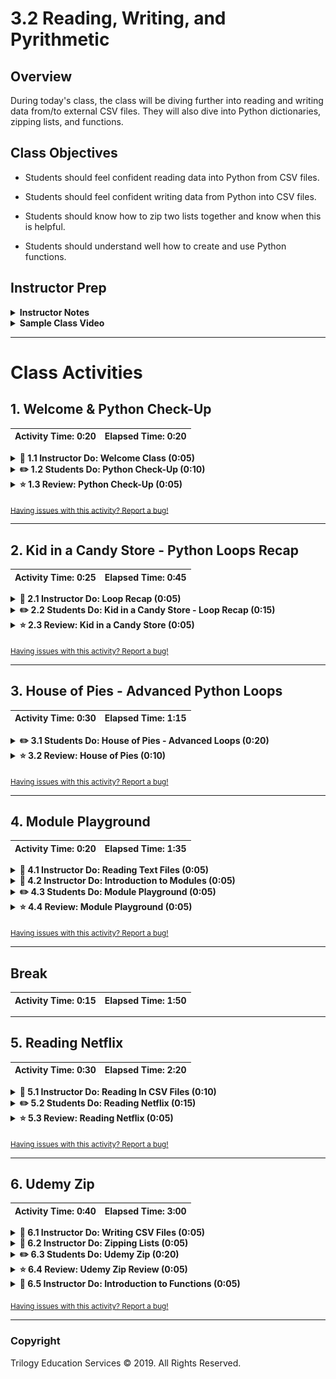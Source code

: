 # 3.2 Reading, Writing, and Pyrithmetic

## Overview

During today's class, the class will be diving further into reading and writing data from/to external CSV files. They will also dive into Python dictionaries, zipping lists, and functions.

## Class Objectives

* Students should feel confident reading data into Python from CSV files.

* Students should feel confident writing data from Python into CSV files.

* Students should know how to zip two lists together and know when this is helpful.

* Students should understand well how to create and use Python functions.

## Instructor Prep

<details>
    <summary><strong>Instructor Notes</strong></summary>

* Today is a challenging but immensely useful class that pertains directly to the homework. Nevertheless, today should be a fun class due to the number of engaging activities students will have access to. There will be some frustrations and hurdles to overcome, but so long as the class trudges through the challenges they will come out all the stronger.

* The first half of today's class is far more relevant to this week's homework than the latter half. As such, feel free to provide students with additional time so they are able to sufficiently complete the activities.

* Please reference our [Student FAQ](../../../05-Instructor-Resources/README.md#unit-03-python) for answers to questions frequently asked by students of this program. If you have any recommendations for additional questions, feel free to log an issue or a pull request with your desired additions.

* Have your TAs refer to the [Time Tracker](TimeTracker.xlsx) to stay on track.

* When the lesson plan calls for files to be sent to students there are a few ways to do so. For the first couple of weeks it may be easiest to use Slack, but as the files and directories get more complex you may look to try alternate methods such as pushing and pulling from GitHub/GitLab and sending out the link, using a file storage like google drive, or zipping up files and continuing to Slack out. Please use whatever method you find most comfortable for sending files out to students.

</details>

<details>
    <summary><strong>Sample Class Video</strong></summary>

* To view an example class lecture visit (Note video may not reflect latest lesson plan): [Class Video](https://codingbootcamp.hosted.panopto.com/Panopto/Pages/Viewer.aspx?id=9df023fb-da39-4fe2-a322-aa71017341ec)

</details>

- - -

# Class Activities

## 1. Welcome & Python Check-Up

| Activity Time:       0:20 |  Elapsed Time:      0:20  |
|---------------------------|---------------------------|

<details>
    <summary><strong>📣 1.1 Instructor Do: Welcome Class (0:05)</strong></summary>

* Open the [slideshow](https://drive.google.com/open?id=1Mu-qvYd0BMbh0u02WSFc9LPl_lyeu99Qpa8UjBZKX1g) and use slides 1 - 2 to facilitate your welcome to the class while covering the following points:

* Welcome students to today's class and reassure them that, even though this stuff is tough, practice makes perfect. The more they work with Python, the more sense it will make.

</details>

<details>
    <summary><strong>✏️ 1.2 Students Do: Python Check-Up (0:10)</strong></summary>

* Open the [slideshow](https://drive.google.com/open?id=1Mu-qvYd0BMbh0u02WSFc9LPl_lyeu99Qpa8UjBZKX1g) and use slides 3 - 6.

* Since last class introduced quite a lot of new material, today's lesson will start with a quick warmup activity to get the Python juices flowing!

* Run [01-Stu_QuickCheckup/quick_check_up.py](Activities/01-Stu_QuickCheckup/Solved/quick_check_up.py) within the terminal so that students can see what they are making before sending out the starter file and instructions.

![Check Up Solved](Images/01-CheckUp_Solved.gif)

* **File:**

  * [01-Stu_QuickCheckup/quick_check_up.py](Activities/01-Stu_QuickCheckup/Unsolved/quick_check_up.py)

* **Instructions:**

  * Create a simple Python command line application. Upon running, the application should:

    * Print "Hello User!"

    * Then ask: "What is your name? "

    * Then respond: "Hello <user's name>"

    * Then ask: "What is your age? "

    * Then respond: "Awww... you're just a baby!" or "Ah... A well traveled soul are ye." depending on the user's age.

* **Hints:**

  * Remember to cast your variables!

</details>

<details>
    <summary><strong>⭐ 1.3 Review: Python Check-Up (0:05)</strong></summary>

* Send out [01-Stu_QuickCheckup/quick_check_up.py](Activities/01-Stu_QuickCheckup/Solved/quick_check_up.py) and go over the code with the class, answering any questions students may have regarding the activity.

* Key points to cover during the discussion of this code:

  * The `name` variable is being set to whatever the user inputs as their response to the question "What is your name?"

  * Since the `age` variable is taken in as a string when inputted, it has to be cast as an integer when run through the conditionals.

  ![Check Up Code](Images/01-CheckUp_Code.png)

</details>

<sub>[Having issues with this activity? Report a bug!](https://bit.ly/3aOFwnj)</sub>

- - -

## 2. Kid in a Candy Store - Python Loops Recap

| Activity Time:       0:25 |  Elapsed Time:      0:45  |
|---------------------------|---------------------------|

<details>
    <summary><strong>📣 2.1 Instructor Do: Loop Recap (0:05)</strong></summary>

* Open the [slideshow](https://drive.google.com/open?id=1Mu-qvYd0BMbh0u02WSFc9LPl_lyeu99Qpa8UjBZKX1g) and use slides 7 - 10.

* Open up [02-Ins_SimpleLoops/simple_loops.py](Activities/02-Ins_SimpleLoops/Solved/simple_loops.py) within the editor to refresh the class on how to create basic loops.

* You may want to have the students inspect the code and discuss it with the people around them before running each for loop separately.

  * A For loop will loop through a range of numbers, the letters in a string, or the elements within a list one at a time.

  ![Simple For Loop - Numbers](Images/02-SimpleLoops_0to9.gif)

  * A While loop will loop through the code contained inside of it until some condition is met.

  ![Simple While Loop - Merry-Go-Round](Images/02-SimpleLoops_MerryGoRound.gif)

* Answer whatever questions the class may have regarding loops before moving onto the next activity.

</details>

<details>
    <summary><strong>✏️ 2.2 Students Do: Kid in a Candy Store - Loop Recap (0:15)</strong></summary>

* Open the [slideshow](https://drive.google.com/open?id=1Mu-qvYd0BMbh0u02WSFc9LPl_lyeu99Qpa8UjBZKX1g) and use slides 11 - 13.

* Each student is being placed in the role of a kid going with their parents to the supermarket. After pestering their parents for a while, they finally are allowed to pick out some candy to take home.

![Kid In Candy Store](Images/03-KidInCandyStore_Solved.gif)

* Open up the [03-Stu_KidInCandyStore-LoopsRecap/kid_in_candy_store.py](Activities/03-Stu_KidInCandyStore-LoopsRecap/Solved/kid_in_candy_store.py) within the terminal and run through the application to show students how it functions.

* **Files:**

  * [KidInCandyStore_Unsolved.py](Activities/03-Stu_KidInCandyStore-LoopsRecap/Unsolved/kid_in_candy_store.py)

* **Instructions:**

  * Create a loop that prints all of the candies in the store to the terminal with their index stored in brackets beside them.

    * For example: `"[0] Snickers"`

  * Create a loop that runs for a number of times as determined by the variable `allowance`.

    * For example: If allowance is equal to five, the loop should run five times.

  * Each time this second loop runs, take in a user's input - preferably a number - and then add the candy with a matching index to the variable `candy_cart`.

    * For example: If the user enters "0" as their input, "Snickers" should be added into the `candy_cart` list.

  * Use another loop to print all of the candies selected to the terminal.

* **Bonus:**

  * Create a version of the same code which allows a user to select as much candy as they want up until they say they do not want any more.

</details>

<details>
    <summary><strong>⭐ 2.3 Review: Kid in a Candy Store (0:05)</strong></summary>

* Send out the [03-Stu_KidInCandyStore-LoopsRecap/kid_in_candy_store.py](Activities/03-Stu_KidInCandyStore-LoopsRecap/Solved/kid_in_candy_store.py) of the previous activity and go over the code with the class, answering whatever questions they may have.

* Key points to cover in the discussion of this code:

  * There are three For loops being used in this activity. One to print out the original candy list. A second to collect all of the candy choices the user has. And a third to print the final list of choices to the screen.

  * When adding candies into the `candy_cart` list, the `selection` variable has to be cast as an integer since all inputs are naturally set as strings.

  * In order to solve the bonus, we would simply use a While loop instead of a For loop, asking after each selection whether the user would like to make another selection. If they ever answer anything other than "Yes", the loop will stop.

    ```python
    # The list of candies to print to the screen
    candy_list = [
        "Snickers",
        "Kit Kat",
        "Sour Patch Kids",
        "Juicy Fruit",
        "Swedish Fish",
        "Skittles",
        "Hershey Bar",
        "Starbursts",
        "M&Ms"
    ]

    # The amount of candy the user will be allowed to choose
    allowance = 5

    # The list used to store all of the candies selected inside of
    candy_cart = []

    # Print all of the candies to the screen and their index in brackets
    for candy in candy_list:
        print(f'[{str(candy_list.index(candy))}] {candy}')

    # Another option to run the for loop involves Python's enumerate method
    # This method obtains both the index and the value of an item during a for loop
    # for index, candy in candy_list:
    #     print(index, candy)

    # Run through a loop which allows the user to choose which candies to take home with them
    print("Which candy would you like to bring home?")
    for x in range(allowance):
        selected = input("Input the number of the candy you want: ")

        # Add the candy at the index chosen to the candy_cart list
        candy_cart.append(candy_list[int(selected)])

    # Loop through the candy_cart to say what candies were brought home
    print("I brought home with me...")
    for candy in candy_cart:
        print(candy)
    ```

</details>

<sub>[Having issues with this activity? Report a bug!](https://bit.ly/2wWjpwk)</sub>

- - -

## 3. House of Pies - Advanced Python Loops

| Activity Time:       0:30 |  Elapsed Time:      1:15  |
|---------------------------|---------------------------|

<details>
    <summary><strong>✏️ 3.1 Students Do: House of Pies - Advanced Loops (0:20)</strong></summary>

* Open the [slideshow](https://drive.google.com/open?id=1Mu-qvYd0BMbh0u02WSFc9LPl_lyeu99Qpa8UjBZKX1g) and use slides 14 - 17.

* From one form of sweets to another. In this activity, the class will be constructing an order form that will display a list of pies and then prompt users to make a selection. It will continue to prompt for selections until the user decides to terminate the process.

* This activity comes in three parts: an easy version that is very much like the previous activity and a hard version which is very challenging. Encourage students to try their luck on the hardest version if they are feeling confident.

![House of Pies](Images/04-HouseOfPies_Solved.gif)

* Open up the [04-Stu_HouseOfPies-AdvancedLoops/Solved/house_of_pies_bonus.py](Activities/04-Stu_HouseOfPies-AdvancedLoops/Solved/house_of_pies_bonus.py) within the terminal and run through the application to show students how it functions.

* **Instructions:**

  * **Part 1**

    * Create an order form that will display a list of pies to the user in the following way:

    ```
    Welcome to the House of Pies! Here are our pies:

    ---------------------------------------------------------------------
    (1) Pecan, (2) Apple Crisp, (3) Bean, (4) Banoffee,  (5) Black Bun, (6) Blueberry, (7) Buko, (8) Burek,  (9) Tamale, (10) Steak
    ```

    * Then prompt the user to select which pie they'd like to order via number.

    * Immediately after, follow the order with `Great! We'll have that <PIE NAME> right out for you` and then ask if they would like to make another order. If so, repeat the process.

    * Once the user is done purchasing pies, print the total number of pies ordered.

  * **Part 2 (Very Challenging!)**

    * Modify the application once again, this time conclude the user's purchases by listing out the total pie count broken by _each_ pie.

    ```
    You purchased:
    0 Pecan
    0 Apple Crisp
    0 Bean
    2 Banoffee
    0 Black Bun
    0 Blueberry
    0 Buko
    0 Burek
    0 Tamale
    1 Steak
    ```

</details>

<details>
    <summary><strong> ⭐ 3.2 Review: House of Pies (0:10)</strong></summary>

* Send out the [04-Stu_HouseOfPies-AdvancedLoops/house_of_pies_bonus.py](Activities/04-Stu_HouseOfPies-AdvancedLoops/Solved/house_of_pies_bonus.py) of the previous activity and go over the code with the class, answering whatever questions they may have.

* Important points to touch upon during this discussion:

  * Since the GUI for the application starts with 1, the user's input must be subtracted by 1 one when referencing the pie's actual index. This is because all indices start at 0 naturally.

  * The primary loop being used is a While loop that is constantly checking whether the user's response to the question `Would you like to make another purchase?` ever changes from `y`

  * The means by which the total number of pies is calculated in the original solution is by determining the length of the `pie_purchases` array.

  * Within the bonus, the means by which the code is keeping track of how many pie purchases are being made for each type of pie is by having a second list that corresponds to the first filled with 0 values. Every time a pie is chosen, therefore, the code adds one to the index of the `pie_purchases` list that is equal to that of the original `pie_list`.

    ```python
    # While we are still shopping...
    while shopping == "y":

        # Show pie selection prompt
        print("---------------------------------------------------------------------")
        print("(1) Pecan, (2) Apple Crisp, (3) Bean, (4) Banoffee, " +
              " (5) Black Bun, (6) Blueberry, (7) Buko, (8) Burek, " +
              " (9) Tamale, (10) Steak ")

        pie_choice = input("Which would you like? ")

        # Get index of the pie from the selected number
        choice_index = int(pie_choice) - 1

        # Add pie to the pie list by finding the matching index and adding one to its value
        pie_purchases[choice_index] += 1

        print("------------------------------------------------------------------------")

        # Inform the customer of the pie purchase
        print("Great! We'll have that " + pie_list[choice_index] + " right out for you.")

        # Provide exit option
        shopping = input("Would you like to make another purchase: (y)es or (n)o? ")

    # Once the pie list is complete
    print("------------------------------------------------------------------------")

    # Count instances of each pie
    print("You purchased: ")

    # Loop through the full pie list
    for pie_index in range(len(pie_list)):
        pie_count = str(pie_purchases[pie_index])
        pie_name = str(pie_list[pie_index])

        # Gather the count of each pie in the pie list and print them alongside the pies
        print(pie_count + " " + pie_name)
    ```

</details>

<sub>[Having issues with this activity? Report a bug!](https://bit.ly/2UUpzoJ)</sub>

- - -

## 4. Module Playground

| Activity Time:       0:20 |  Elapsed Time:      1:35  |
|---------------------------|---------------------------|

<details>
    <summary><strong>📣 4.1 Instructor Do: Reading Text Files (0:05)</strong></summary>

* Open the [slideshow](https://drive.google.com/open?id=1Mu-qvYd0BMbh0u02WSFc9LPl_lyeu99Qpa8UjBZKX1g) and use slides 18 - 21.

* Another function of Python is that it is capable of reading data in from external text files and then performing some tasks on it.

* Open up [05-Ins_BasicRead/read_file.py](Activities/05-Ins_BasicRead/Solved/read_file.py) and [05-Ins_BasicRead/Resources/input.txt](Activities/05-Ins_BasicRead/Resources/input.txt), going over the syntax and purpose of the code contained within.

  * When dealing with external files, Python requires very precise directions on what path to follow to reach the desired file. As such, if the desired file is stored within a sub-folder called "Resources", the path needed would be "Resources/FileName.txt".

  * It is critical to note that different operating systems use different paths to locate files. For example: Windows machines will often use forward slashes to separate folders while Mac devices will use backslashes.

  ![File Path](Images/05-BasicRead_FilePath.png)

  * The `with` statement is simply saying that, for as long as we are dealing with the code within the following block, save the text variable. Once the code block has completed, the text variable will be "cleaned up" and removed to save memory.

  * `open(<File Path>, <Read/Write>)` is the function Python uses in order to open up and work with external text files. By specifying either `'r'`, `'w'`, or `'rw'`, users can use the `open()` function to either read from a text file, write to a text file, or perform both operations in the code block that follows it.

  * `text.read()` parses the data that is read in by the `open()` function and converts it into a string type. If this function was not used all that would be printed to the screen would be an unhelpful text wrapper object.

  ![With Open](Images/05-BasicRead_Open.png)

</details>

<details>
    <summary><strong>📣 4.2 Instructor Do: Introduction to Modules (0:05)</strong></summary>

* Open the [slideshow](https://drive.google.com/open?id=1Mu-qvYd0BMbh0u02WSFc9LPl_lyeu99Qpa8UjBZKX1g) and use slides 22 - 27.

* While Python includes many built-in functions, sometimes coders have to bring in external modules in order to perform specific tasks.

  * If a coder wanted a random number generator for a dice game they were making, for example, they would most likely want to use the `random` module instead of having to create the code from scratch.

* Importing modules into Python is actually very simple. All that is required is for the module to be installed and for the user to import the module into their code.

  * All of the modules for today come packaged with Python, so there is no need to install anything new.

* Open up [06-Ins_Modules/imports.py](Activities/06-Ins_Modules/Solved/imports.py) within your editor and show the class how to import modules into their code.

  * The `string` module contains many helpful constants and methods which pertain to strings. For example, users can use `string.ascii_letters` and Python will instantly grab a reference to every ascii character.

  ![Ascii Gif](Images/06-Modules_String.gif)
  ![String Module](Images/06-Modules_String.png)

  * The `random` module does exactly what one might expect, it allows Python to randomly select values from set ranges, lists, or even strings.

  ![Random Module](Images/06-Modules_Random.gif)
  ![Random Module](Images/06-Modules_Random.png)

</details>

<details>
    <summary><strong>✏️ 4.3 Students Do: Module Playground (0:05)</strong></summary>

* Open the [slideshow](https://drive.google.com/open?id=1Mu-qvYd0BMbh0u02WSFc9LPl_lyeu99Qpa8UjBZKX1g) and use slides 28 - 30.

* There are tons of built-in modules for Python and there is no possible way that a single class could cover all of them. For the time being, however, provide students with the opportunity to look through some of Python's modules and play around with them.

* The class will come back together after a couple of minutes to discuss some of the modules that were uncovered before moving on.

* **Links:**

  * [List of Built-In Python Modules](https://docs.python.org/3/py-modindex.html)

</details>

<details>
    <summary><strong>⭐ 4.4 Review: Module Playground  (0:05)</strong></summary>

* Call the class back together and ask if there were any modules in particular that folks found useful. Have those students that answer stand and discuss the module that they found and how it could be used.

* If no one offers up any modules that they found, feel free to call upon some random students to encourage engagement.

</details>

<sub>[Having issues with this activity? Report a bug!](https://bit.ly/342m3Nh)</sub>

- - -

## Break

| Activity Time:       0:15 |  Elapsed Time:      1:50  |
|---------------------------|---------------------------|

- - -

## 5. Reading Netflix

| Activity Time:       0:30 |  Elapsed Time:      2:20  |
|---------------------------|---------------------------|

<details>
    <summary><strong>📣 5.1 Instructor Do: Reading In CSV Files (0:10)</strong></summary>

* Open the [slideshow](https://drive.google.com/open?id=1Mu-qvYd0BMbh0u02WSFc9LPl_lyeu99Qpa8UjBZKX1g) and use slides 32 - 39.

* While reading in text files can be useful in some circumstances, it is more likely within the data industry to run across files known as CSV files.

  * CSV stands for **Comma** **Separated** **Values** and is essentially a table that has been converted into text format with each row and column being separated by specified symbols.

  * More often than not each row is located on a new line and each column is separated by a comma. Seems simple enough since this is why the file type is called Comma Separated Values.

    ![Example CSV](Images/07-ReadCSV_ExampleFile.png)

* Python has a module called `csv` which allows its users to easily pull in data from external CSV files and perform some operations upon them.

* Open up [07-ReadCSV](Activities/08-Ins_ReadCSV/Solved/read_csv.py) within the editor and go over the code contained within with the class.

  * The first major piece of code to point out is the importing and usages of the `os` module. This module allows Python programmers to very easily create dynamic paths to external files that function across different operating systems.

  ![OS Path](Images/07-ReadCSV_OSPath.png)

  * Instead of `text.read()`, this new code instead utilizes `csv.reader()` to translate the object being opened by Python. It is critical to note the `delimiter=','` parameter being used as this tells Python that each comma within the CSV should be seen as moving into a new column for a row.

  * Reiterate to students that the reading of the file must be done within `with open()` statement.  Outside of that block of code, the variable `csvreader` will not be useful because the file will be closed when the `with open()` block ends. In a later example, students will see that one option for working with the data outside of `with open()` is to append it to a list.

    ![Read CSV Code](Images/07-ReadCSV_ReadCode.png)

  * The code then loops through each row of the CSV and prints out the contents. Make sure to point out how each value is being shown as a string and how all of the rows are lists.

    ![Read CSV Run](Images/07-ReadCSV_ReadRun.gif)

</details>

<details>
    <summary><strong>✏️ 5.2 Students Do: Reading Netflix (0:15)</strong></summary>

* Open the [slideshow](https://drive.google.com/open?id=1Mu-qvYd0BMbh0u02WSFc9LPl_lyeu99Qpa8UjBZKX1g) and use slides 40 - 42.

* In this activity, students will be provided with a CSV file containing data taken from Netflix. They will then create an application which searches through the data for a specific movie/show and returns the name, rating, and review score for it.

  ![Read NetFlix](Images/08-ReadNetFlix_Grease.gif)

* After opening up the [09-Stu_ReadNetFlixCSV/netflix.py](Activities/09-Stu_ReadNetFlixCSV/Solved/netflix.py) of this activity in order to show students how their application should function, send out the following file and instructions.

* **File:**

  * [Netflix_Ratings.csv](Activities/09-Stu_ReadNetFlixCSV/Resources/netflix_ratings.csv)

* **Instructions:**

  * Prompt the user for what video they are looking for.

  * Search through the `netflix_ratings.csv` to find the user's video.

  * If the CSV contains the user's video then print out the title, what it is rated and the current user ratings.

    * For example: `'Grease is rated PG with a rating of 86'`

* **Bonus:**

  * You may have noticed that there is more than one listing for some videos.

  * Edit your code to have the title, the rating and user rating printed out only once.

  * Set a variable to `False` to check if we found the video.

  * In the `for loop` change the variable to confirm that the video is found.

  * Insert a `break` statement into the `for loop` to stop the loop when the **first** movie is found. See the [documentation](https://docs.python.org/3.6/reference/simple_stmts.html#break) for additional info.

  * If the CSV does not contain the user's video then print out a message telling them that their video could not be found.

</details>

<details>
    <summary><strong>⭐ 5.3 Review: Reading Netflix (0:05)</strong></summary>

* Send out the [09-Stu_ReadNetFlixCSV/netflix.py](Activities/09-Stu_ReadNetFlixCSV/Solved/netflix.py) of the previous activity and go over the code with the class, answering whatever questions they may have.

* Important topics to cover when discussing this activity:

  * Before doing anything else, Python imports both the `os` and `csv` modules for use later on. It is common practice to import all modules at the start of an application.

  * When opening up the CSV file, the code dictates that each new line in the file should be viewed as a new line of data to be read in.

  ![New Line](Images/08-ReadNetFlix_Newline.png)

  * When reading the CSV file, the delimiter is set to `","` to ensure Python splits up the data into the proper columns whenever a comma is found.

  * The code loops through each row, searching for the row whose first value - index 0 - is equal to that of the search term entered.

  * The rating of a video is at the index of 1 and the review score is located at the index of 5. For the bonus the `break` statement is added to end the loop once a movie is found.

  ![NetFlix Read](Images/08-ReadNetFlix_Read.png)

  * The way in which the bonus operates is fairly simple. First a variable is created that stores the value `False`. If a video matching the user's search is discovered then this value is set to `True`. After the code loops through all of the data stored within the CSV, if the value is still equal to `False` then the apology message is printed to the screen.

  ![Apology Screen](Images/08-ReadNetFlix_Apology.png)

</details>

<sub>[Having issues with this activity? Report a bug!](https://bit.ly/2R3DYh2)</sub>

- - -

## 6. Udemy Zip

| Activity Time:       0:40 |  Elapsed Time:      3:00  |
|---------------------------|---------------------------|

<details>
    <summary><strong>📣 6.1 Instructor Do: Writing CSV Files (0:05)</strong></summary>

* Open the [slideshow](https://drive.google.com/open?id=1Mu-qvYd0BMbh0u02WSFc9LPl_lyeu99Qpa8UjBZKX1g) and use slides 43 - 46.

* Not only can python read data in from CSV files, it is also wholly capable of writing data into CSV files as well.

  * While this may not seem handy at first, it allows Python users to very easily modify and/or create datasets based upon previous data.

* Open up [10-Ins_WriteCSV/write.py](Activities/10-Ins_WriteCSV/Solved/write.py) within the editor and go through the code with the class, explaining each line as you go along.

  * The syntax for writing into a CSV file is thankfully very similar to that used to read data in from an external file.

  * First, the code references the path that will point into the CSV file the user would like to write to.

  * Next, the `with open()` statement is used once more but with one significant difference. Instead of the parameter `'r'` being passed and directing Python to read a file, the parameter `'w'` is passed instead to inform Python to write to the file.

  * Instead of `csv.reader()`, `csv.writer()` is used to once again inform Python that this application will be writing code into an external CSV file.

  * To write a new row into a CSV file, simply use the `csv.writerow(<DATA LIST>)` function and pass in an array of data as the parameter.

  ![Write CSV](Images/09-WriteCSV_Code.png)

* Run the code and then open up the new CSV file create to show students that the application was successful.

</details>

<details>
    <summary><strong>📣 6.2 Instructor Do: Zipping Lists (0:05)</strong></summary>

* Open the [slideshow](https://drive.google.com/open?id=1Mu-qvYd0BMbh0u02WSFc9LPl_lyeu99Qpa8UjBZKX1g) and use slides 47 - 50.

* While it is possible to write new rows of data into a CSV file using a bunch of `csv.writerow()` statements, Python users can far more efficiently write data into a new CSV file by using the `zip()` function.

  * `zip()` takes in a series of lists as its parameters and joins them together into a stack.

* Open up [10-Zip](Activities/11-Ins_Zip/Solved/zipper.py) within the editor and go through the code with the class, explaining each line as you go.

  * This application has three lists, all of which pertain to each other and are of the same length. By zipping these lists together, there is now a single joined list whose indexes reference all three of the lists inside.

  * Zipped listed are turned into iterator objects which are similar to tuples, but once they are iterated over they are empty.  This means each zipped object can only be used once.  For example, you can write the zipped object to a CSV or print to the terminal, but not both.

  ![Zip Run](Images/10-Zip_Run.png)
  ![Zip Code](Images/10-Zip_Code.png)

</details>

<details>
    <summary><strong>✏️ 6.3 Students Do: Udemy Zip (0:20)</strong></summary>

* Open the [slideshow](https://drive.google.com/open?id=1Mu-qvYd0BMbh0u02WSFc9LPl_lyeu99Qpa8UjBZKX1g) and use slides 51 - 53.

* Now that students have a decent idea on how to write/read data to/from CSV files, they will now take a large dataset from Udemy, clean it up, and create a new CSV file that is far easier to comprehend.

![Clean CSV](Images/11-UdemyZip_CleanCSV.png)

* After comparing the [12-Stu_UdemyZip/Resources/web_starter.csv](Activities/12-Stu_UdemyZip/Resources/web_starter.csv) to the [12-Stu_UdemyZip/Solved/web_final.csv](Activities/12-Stu_UdemyZip/Solved/web_final.csv) of this activity in order to show students how their application should function, send out the following file and instructions.

* **File:**

  * [WebDevelopment.csv](Activities/12-Stu_UdemyZip/Resources/web_starter.csv)

* **Instructions:**

  * Create a Python application that reads the data on Udemy Web Development offerings.

  * Then store the contents of the Title, Price, Subscriber Count, Number of Reviews, and Course Length into Python Lists.

  * Then zip these lists together into a single tuple.

  * Finally, write the contents of your extracted data into a CSV. Make sure to include the titles of these columns in your CSV.

* **Notes:**

  * As, with many datasets, the file does not include the header line. Use the below as a guide on the columns: "id,title,url,isPaid,price,numSubscribers,numReviews,numPublishedLectures,instructionalLevel,contentInfo,publishedTime"

* **Bonus:**

  * Find the percent of subscribers that have also left a review on the course. Include this in your final output.

  * Parse the string associated with course length, such that we store it as an integer instead of a string. (i.e. "4 hours" should be converted to 4).

</details>

<details>
    <summary><strong>⭐ 6.4 Review: Udemy Zip Review (0:05)</strong></summary>

* Open up and send out the [12-Stu_UdemyZip/web_solved.py](Activities/12-Stu_UdemyZip/Solved/web_solved.py) of the previous activity and go over the code line by line with the class, answering whatever questions they may have.

* Key points to cover during this discussion:

  * There are six empty lists created at the start of this application, all of which will be used to hold specific data taken from within the original CSV and ultimately be zipped together before being written to a new CSV file.

  * For every new row read in from the original CSV file, new data is appended into the lists from earlier. In the cases of `percent` and `length`, the data is being altered before being placed into their respective list.

  ![Udemy Reading](Images/11-UdemyZip_Reading.png)

  * Once all data has been read, the lists are zipped together and written into a new CSV file with a header row being written in beforehand.

  ![Udemy Writing](Images/11-UdemyZip_Writing.png)

</details>

<details>
    <summary><strong>📣 6.5 Instructor Do: Introduction to Functions (0:05)</strong></summary>

* Open the [slideshow](https://drive.google.com/open?id=1Mu-qvYd0BMbh0u02WSFc9LPl_lyeu99Qpa8UjBZKX1g) and use slides 54 - 57.

* Within the field of coding there is a popular acronym - DRY - which many coders live by. It stands for **D**on't **R**epeat **Y**ourself** and essentially states that code should avoid having similar/repeating lines whenever possible.

* One of the best ways to prevent repetition is through the liberal usage of Python functions.

  * A function is a block of organized, reusable code that is used to perform a single, related action. In other words, functions are placeable blocks of code that perform a specific action.

* Open up [13-Ins_Functions/functions.py](Activities/13-Ins_Functions/Solved/functions.py) within the editor and run through the code line-by-line with your class.

  * To create a new function, simply use `def <Function Name>():` and then place the code that you would like to run within the block underneath it.

  * In order to run the code stored within a function, the function itself must be called within the program. Functions will never run unless called upon.

    ```python
    def print_hello():
      print(f"Hello!")

    print_hello()
    ```

  * Functions that take in parameters can also be created by simply adding a variable into the parentheses of the function's definition. This allows specific data to be passed into the function for usage.

    ```python
    def print_name(name):
        print("Hello " + name + "!")

    print_name("Bob Smith")
    ```

</details>

<sub>[Having issues with this activity? Report a bug!](https://bit.ly/3431dgy)</sub>

- - -

### Copyright

Trilogy Education Services © 2019. All Rights Reserved.
